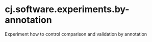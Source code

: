 # cj.software.experiments.by-annotation
Experiment how to control comparison and validation by annotation
